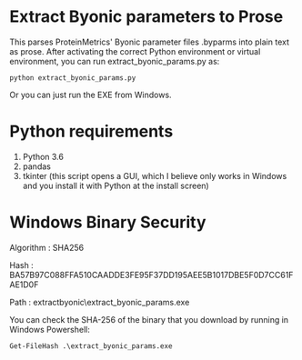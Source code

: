 # Extract Byonic parameters to Prose

This parses ProteinMetrics' Byonic parameter files .byparms into plain text as prose. After activating the correct Python environment or virtual environment, you can run extract_byonic_params.py as:

~~~
python extract_byonic_params.py
~~~

Or you can just run the EXE from Windows.


# Python requirements

1. Python 3.6
2. pandas
3. tkinter (this script opens a GUI, which I believe only works in Windows and you install it with Python at the install screen)

# Windows Binary Security

Algorithm : SHA256

Hash      : BA57B97C088FFA510CAADDE3FE95F37DD195AEE5B1017DBE5F0D7CC61FAE1D0F

Path      : extractbyonic\extract_byonic_params.exe

You can check the SHA-256 of the binary that you download by running in Windows Powershell:

~~~
Get-FileHash .\extract_byonic_params.exe
~~~
